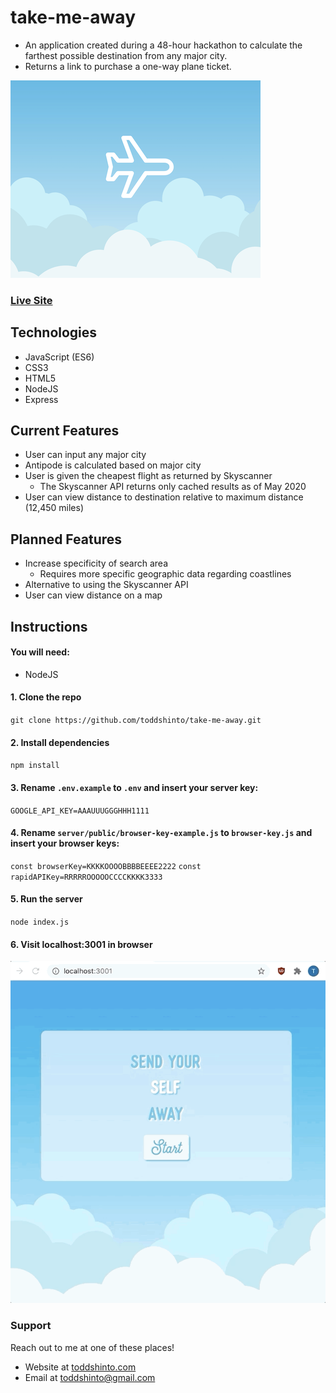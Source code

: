 # take-me-away
* An application created during a 48-hour hackathon to calculate the farthest possible destination from any major city.
* Returns a link to purchase a one-way plane ticket.

[![livesite][1]][2]

[1]:  /logo.png
[2]:  https://take-me-away.toddshinto.com "Redirect to homepage"

### [Live Site](https://take-me-away.toddshinto.com)

## Technologies
* JavaScript (ES6)
* CSS3
* HTML5
* NodeJS
* Express

## Current Features
* User can input any major city
* Antipode is calculated based on major city
* User is given the cheapest flight as returned by Skyscanner
  * The Skyscanner API returns only cached results as of May 2020
* User can view distance to destination relative to maximum distance (12,450 miles)

## Planned Features
* Increase specificity of search area
  * Requires more specific geographic data regarding coastlines
* Alternative to using the Skyscanner API
* User can view distance on a map

## Instructions
#### You will need:
* NodeJS
#### 1. Clone the repo
`git clone https://github.com/toddshinto/take-me-away.git`
#### 2. Install dependencies
`npm install`
#### 3. Rename `.env.example` to `.env` and insert your server key:
`GOOGLE_API_KEY=AAAUUUGGGHHH1111`
#### 4. Rename `server/public/browser-key-example.js` to `browser-key.js` and insert your browser keys:
`const browserKey=KKKKOOOOBBBBEEEE2222`
`const rapidAPIKey=RRRRROOOOOCCCCKKKK3333`
#### 5. Run the server
`node index.js`
#### 6. Visit localhost:3001 in browser
![start-screen](/start-screen-takeaway.gif)

### Support
Reach out to me at one of these places!
* Website at [toddshinto.com](https://toddshinto.com)
* Email at <toddshinto@gmail.com>
